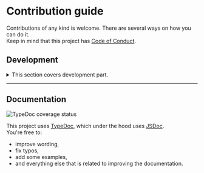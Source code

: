 # Contribution guide

Contributions of any kind is welcome. There are several ways on how you can do it.\
Keep in mind that this project has [Code of Conduct](https://github.com/xeho91/svelte-ast-print?tab=coc-ov-file).

## Development

<details>
<summary>This section covers development part.</summary>

### Setup

If you intend to setup this project locally, ensure you have right prerequisites from below table:

#### Prerequisites

You must have those tools installed.

| Importance | Dependency | Version                                              |
| ---------- | ---------- | ---------------------------------------------------- |
| ❗required | [Node.js]  | LTS                                                  |
| ❗required | [pnpm]     | Use `corepack enable` to automatically setup version |
| _optional_ | [typos]    | latest                                               |
| _optional_ | [lefthook] | latest                                               |

---

#### Step by step

1. Clone this repository.

1. Setup the used Node.js package manager with [corepack]:

    ```sh
    corepack enable
    ```

1. Install project dependencies with pnpm:

    ```sh
    pnpm install
    ```

1. _(optional)_ Install Git hooks with:

    ```sh
    pnpm lefthook -g install
    ```

    > [!NOTE]
    > This can save your time and project's CI & CD usage _(even if it's free)_

1. Take a look at the `"scripts"` in [`./package.json`](../package.json#scripts) to see if you can find what you need.

    For the the usage convienience those scripts concurrently run related tasks:

    - `pnpm build`
    - `pnpm dev` <- this is for the development

1. If you intend to push changes...
   You can either rely on the optional step 4 to automatically do lint checks _(related to the changed files)_
   for you while attempting to create a commit message.\
   Otherwise use `pnpm lint`.

1. If lint checks has found any issue(s), see if you can automatically fix it by running `pnpm fix`.

</details>

---

## Documentation

![TypeDoc coverage status](https://xeho91.github.io/svelte-ast-print/coverage.svg)

This project uses [TypeDoc], which under the hood uses [JSDoc].\
You're free to:

- improve wording,
- fix typos,
- add some examples,
- and everything else that is related to improving the documentation.

<!-- LINKS -->

[Node.js]: https://github.com/nodejs/node
[pnpm]: https://github.com/pnpm/pnpm
[typos]: https://github.com/crate-ci/typos
[corepack]: https://github.com/nodejs/corepack
[TypeDoc]: https://github.com/TypeStrong/typedoc
[JSDoc]: https://github.com/jsdoc/jsdoc
